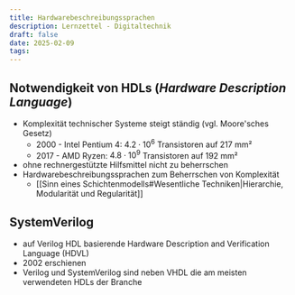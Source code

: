 ```yaml
---
title: Hardwarebeschreibungssprachen
description: Lernzettel - Digitaltechnik
draft: false
date: 2025-02-09
tags:
---
```

## Notwendigkeit von HDLs (*Hardware Description Language*)
- Komplexität technischer Systeme steigt ständig (vgl. Moore'sches Gesetz)
	- 2000 - Intel Pentium 4: $4.2 \cdot 10^6$ Transistoren auf 217 mm²
	- 2017 - AMD Ryzen: $4.8 \cdot 10^9$ Transistoren auf 192 mm²
- ohne rechnergestützte Hilfsmittel nicht zu beherrschen
- Hardwarebeschreibungssprachen zum Beherrschen von Komplexität
	- [[Sinn eines Schichtenmodells#Wesentliche Techniken|Hierarchie, Modularität und Regularität]]

## SystemVerilog
- auf Verilog HDL basierende Hardware Description and Verification Language (HDVL)
- 2002 erschienen
- Verilog und SystemVerilog sind neben VHDL die am meisten verwendeten HDLs der Branche 